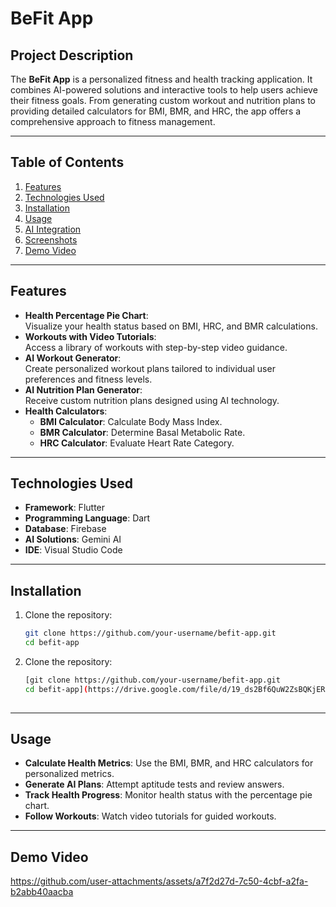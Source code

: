 # **BeFit App**  

## **Project Description**  
The **BeFit App** is a personalized fitness and health tracking application. It combines AI-powered solutions and interactive tools to help users achieve their fitness goals. From generating custom workout and nutrition plans to providing detailed calculators for BMI, BMR, and HRC, the app offers a comprehensive approach to fitness management.

---

## **Table of Contents**  
1. [Features](#features)  
2. [Technologies Used](#technologies-used)  
3. [Installation](#installation)  
4. [Usage](#usage)  
5. [AI Integration](#ai-integration)  
6. [Screenshots](#screenshots)  
7. [Demo Video](#Demo-Video)  

---

## **Features**  
- **Health Percentage Pie Chart**:  
  Visualize your health status based on BMI, HRC, and BMR calculations.  
- **Workouts with Video Tutorials**:  
  Access a library of workouts with step-by-step video guidance.  
- **AI Workout Generator**:  
  Create personalized workout plans tailored to individual user preferences and fitness levels.  
- **AI Nutrition Plan Generator**:  
  Receive custom nutrition plans designed using AI technology.  
- **Health Calculators**:  
  - **BMI Calculator**: Calculate Body Mass Index.  
  - **BMR Calculator**: Determine Basal Metabolic Rate.  
  - **HRC Calculator**: Evaluate Heart Rate Category.  

---

## **Technologies Used**  
- **Framework**: Flutter  
- **Programming Language**: Dart  
- **Database**: Firebase  
- **AI Solutions**: Gemini AI  
- **IDE**: Visual Studio Code  

---

## **Installation**  
1. Clone the repository:  
   ```bash
   git clone https://github.com/your-username/befit-app.git
   cd befit-app
1. Clone the repository:  
   ```bash
   [git clone https://github.com/your-username/befit-app.git
   cd befit-app](https://drive.google.com/file/d/19_ds2Bf6QuW2ZsBQKjER6FRM9mrdpNVf/view?usp=sharing)
  
---

## **Usage**  
- **Calculate Health Metrics**: Use the BMI, BMR, and HRC calculators for personalized metrics.
- **Generate AI Plans**: Attempt aptitude tests and review answers.
- **Track Health Progress**: Monitor health status with the percentage pie chart.
- **Follow Workouts**: Watch video tutorials for guided workouts.

---

## **Demo Video** 
https://github.com/user-attachments/assets/a7f2d27d-7c50-4cbf-a2fa-b2abb40aacba

